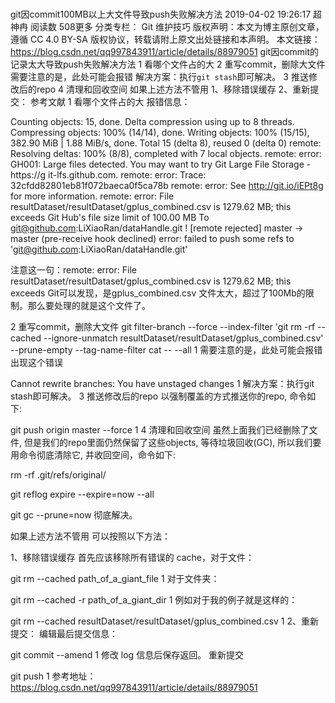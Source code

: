 # 
git因commit100MB以上大文件导致push失败解决方法
2019-04-02 19:26:17 超神冉 阅读数 508更多
分类专栏： Git  维护技巧
版权声明：本文为博主原创文章，遵循 CC 4.0 BY-SA 版权协议，转载请附上原文出处链接和本声明。
本文链接：https://blog.csdn.net/qq997843911/article/details/88979051
git因commit的记录太大导致push失败解决方法
1 看哪个文件占的大
2 重写commit，删除大文件
需要注意的是，此处可能会报错
解决方案：执行`git stash`即可解决。
3 推送修改后的repo
4 清理和回收空间
如果上述方法不管用
1、移除错误缓存
2、重新提交：
参考文献
1 看哪个文件占的大
报错信息：

Counting objects: 15, done.
Delta compression using up to 8 threads.
Compressing objects: 100% (14/14), done.
Writing objects: 100% (15/15), 382.90 MiB | 1.88 MiB/s, done.
Total 15 (delta 8), reused 0 (delta 0)
remote: Resolving deltas: 100% (8/8), completed with 7 local objects.
remote: error: GH001: Large files detected. You may want to try Git Large File Storage - https://g
it-lfs.github.com.
remote: error: Trace: 32cfdd82801eb81f072baeca0f5ca78b
remote: error: See http://git.io/iEPt8g for more information.
remote: error: File resultDataset/resultDataset/gplus_combined.csv is 1279.62 MB; this exceeds Git
Hub's file size limit of 100.00 MB
To git@github.com:LiXiaoRan/dataHandle.git
 ! [remote rejected] master -> master (pre-receive hook declined)
error: failed to push some refs to 'git@github.com:LiXiaoRan/dataHandle.git'

注意这一句：remote: error: File resultDataset/resultDataset/gplus_combined.csv is 1279.62 MB; this exceeds Git可以发现，是gplus_combined.csv 文件太大，超过了100Mb的限制。那么要处理的就是这个文件了。

2 重写commit，删除大文件
git filter-branch --force --index-filter 'git rm -rf --cached --ignore-unmatch resultDataset/resultDataset/gplus_combined.csv' --prune-empty --tag-name-filter cat -- --all
1
需要注意的是，此处可能会报错
出现这个错误

Cannot rewrite branches: You have unstaged changes
1
解决方案：执行git stash即可解决。
3 推送修改后的repo
以强制覆盖的方式推送你的repo, 命令如下:

git push origin master --force
1
4 清理和回收空间
虽然上面我们已经删除了文件, 但是我们的repo里面仍然保留了这些objects, 等待垃圾回收(GC), 所以我们要用命令彻底清除它, 并收回空间，命令如下:

rm -rf .git/refs/original/
 
git reflog expire --expire=now --all
 
git gc --prune=now
彻底解决。

如果上述方法不管用
可以按照以下方法：

1、移除错误缓存
首先应该移除所有错误的 cache，对于文件：

git rm --cached path_of_a_giant_file
1
对于文件夹：

git rm --cached -r path_of_a_giant_dir
1
例如对于我的例子就是这样的：

git rm --cached resultDataset/resultDataset/gplus_combined.csv
1
2、重新提交：
编辑最后提交信息：

git commit --amend
1
修改 log 信息后保存返回。
重新提交

git push
1
参考地址：https://blog.csdn.net/qq997843911/article/details/88979051